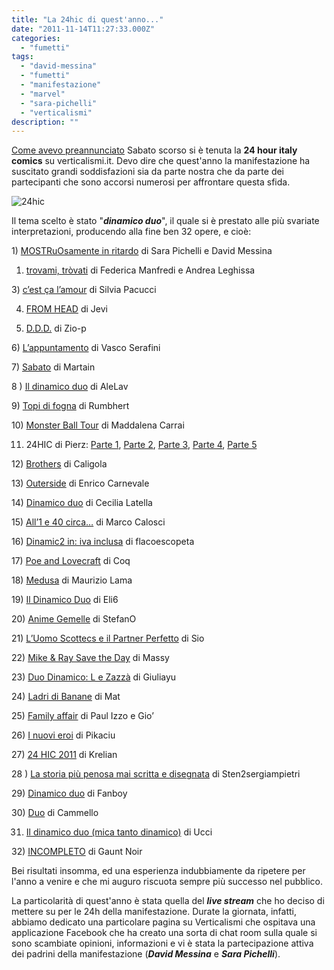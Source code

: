 ```yaml
---
title: "La 24hic di quest'anno..."
date: "2011-11-14T11:27:33.000Z"
categories:
  - "fumetti"
tags:
  - "david-messina"
  - "fumetti"
  - "manifestazione"
  - "marvel"
  - "sara-pichelli"
  - "verticalismi"
description: ""
---
```


[Come avevo preannunciato](http://blog.enricodeleo.com/su-verticalismi-sara-nuovamente-24hic/) Sabato scorso si è tenuta la **24 hour italy comics** su verticalismi.it. Devo dire che quest'anno la manifestazione ha suscitato grandi soddisfazioni sia da parte nostra che da parte dei partecipanti che sono accorsi numerosi per affrontare questa sfida.

![](https://enricodeleo.s3.eu-south-1.amazonaws.com/uploads/2011/11/24hic-565x448.jpg "24hic")

Il tema scelto è stato "_**dinamico duo**_", il quale si è prestato alle più svariate interpretazioni, producendo alla fine ben 32 opere, e cioè:

1) [MOSTRuOsamente in ritardo](http://www.verticalismi.it/mostruosamente-in-ritardo-di-sara-pichelli-e-david-messina/) di Sara Pichelli e David Messina

1) [trovami, tròvati](http://www.verticalismi.it/trovami-trovati-di-federica-manfredi-e-andrea-leghissa/) di Federica Manfredi e Andrea Leghissa

3) [c’est ça l’amour](http://www.verticalismi.it/24-hic-online-2011/) di Silvia Pacucci

4) [FROM HEAD](http://www.verticalismi.it/24hic-from-head/) di Jevi

5) [D.D.D.](http://www.verticalismi.it/d-d-d/) di Zio-p

6) [L’appuntamento](http://www.verticalismi.it/lappuntamento-di-vasco-serafini/) di Vasco Serafini

7) [Sabato](http://www.verticalismi.it/sabato/) di Martain

8 ) [Il dinamico duo](http://www.verticalismi.it/il-dinamico-duo-24-hic-by-alelav/) di AleLav

9) [Topi di fogna](http://www.verticalismi.it/24-hic-topi-di-fogna/) di Rumbhert

10) [Monster Ball Tour](http://www.verticalismi.it/monster-ball/) di Maddalena Carrai

11) 24HIC di Pierz: [Parte 1](http://www.verticalismi.it/24hic-pierz-prima-parte/), [Parte 2](http://www.verticalismi.it/24hic-pierz-seconda-parte/), [Parte 3](http://www.verticalismi.it/24hic-pierz-terza-parte/), [Parte 4](http://www.verticalismi.it/24hic-pierz-quarta-parte/), [Parte 5](http://www.verticalismi.it/24hic-pierz-ultima-parte/)

12) [Brothers](http://www.verticalismi.it/24-hic-2011_caligola_brothers_dinamico-duo/) di Caligola

13) [Outerside](http://www.verticalismi.it/%E2%80%9Couterside%E2%80%9D-%E2%80%93-enrico-carnevale-for-24-hic-2011/) di Enrico Carnevale

14) [Dinamico duo](http://www.verticalismi.it/dinamico-duo-di-cecilia-latella/) di Cecilia Latella

15) [All’1 e 40 circa…](http://www.verticalismi.it/24-hic-all1-e-40-circa-di-marco-calosci/) di Marco Calosci

16) [Dinamic2 in: iva inclusa](http://www.verticalismi.it/dinamic2-in-iva-inclusa/) di flacoescopeta

17) [Poe and Lovecraft](http://www.verticalismi.it/poe-and-lovecraft/) di Coq

18) [Medusa](http://www.verticalismi.it/medusa/) di Maurizio Lama

19) [Il Dinamico Duo](http://www.verticalismi.it/il-dinamico-duo-di-eli6/) di Eli6

20) [Anime Gemelle](http://www.verticalismi.it/anime-gemelle/) di StefanO

21) [L’Uomo Scottecs e il Partner Perfetto](http://www.verticalismi.it/24hic-sio-luomo-scottecs-e-il-partner-perfetto/) di Sio

22) [Mike & Ray Save the Day](http://www.verticalismi.it/mike-ray-save-the-day/) di Massy

23) [Duo Dinamico: L e Zazzà](http://www.verticalismi.it/24hic-duo-dinamico-l-e-zazza/) di Giuliayu

24) [Ladri di Banane](http://www.verticalismi.it/ladri-di-banane/) di Mat

25) [Family affair](http://www.verticalismi.it/family-affair/) di Paul Izzo e Gio’

26) [I nuovi eroi](http://www.verticalismi.it/i-nuovi-eroi/) di Pikaciu

27) [24 HIC 2011](http://www.verticalismi.it/24-hic-2011/) di Krelian

28 ) [La storia più penosa mai scritta e disegnata](http://www.verticalismi.it/la-storia-piu-penosa-mai-scritta-e-disegnata/) di Sten2sergiampietri

29) [Dinamico duo](http://www.verticalismi.it/dinamico-duo/) di Fanboy

30) [Duo](http://www.verticalismi.it/duo-di-cammello/) di Cammello

31) [Il dinamico duo (mica tanto dinamico)](http://www.verticalismi.it/il-dinamico-duo-di-ucci/) di Ucci

32) [INCOMPLETO](http://www.verticalismi.it/24hic-gaunt-noir-work-in-progress/) di Gaunt Noir

Bei risultati insomma, ed una esperienza indubbiamente da ripetere per l'anno a venire e che mi auguro riscuota sempre più successo nel pubblico.

La particolarità di quest'anno è stata quella del _**live stream**_ che ho deciso di mettere su per le 24h della manifestazione. Durate la giornata, infatti, abbiamo dedicato una particolare pagina su Verticalismi che ospitava una applicazione Facebook che ha creato una sorta di chat room sulla quale si sono scambiate opinioni, informazioni e vi è stata la partecipazione attiva dei padrini della manifestazione (_**David Messina**_ e _**Sara Pichelli**_).
